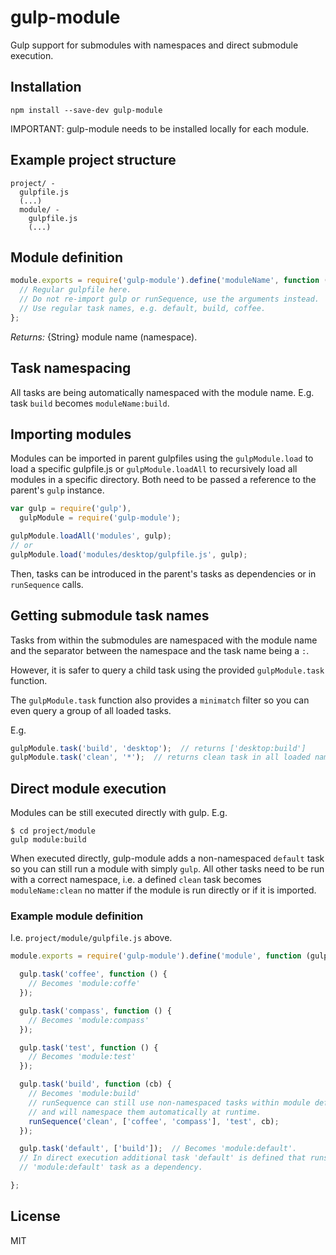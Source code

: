 # gulp-module
Gulp support for submodules with namespaces and direct submodule execution.

## Installation
`npm install --save-dev gulp-module`

IMPORTANT: gulp-module needs to be installed locally for each module.

## Example project structure
```
project/ -
  gulpfile.js
  (...)
  module/ -
    gulpfile.js
    (...)
```

## Module definition
```javascript
module.exports = require('gulp-module').define('moduleName', function (gulp, runSequence) {
  // Regular gulpfile here.
  // Do not re-import gulp or runSequence, use the arguments instead.
  // Use regular task names, e.g. default, build, coffee.
};
```

*Returns:* {String} module name (namespace).

## Task namespacing
All tasks are being automatically namespaced with the module name.
E.g. task `build` becomes `moduleName:build`.


## Importing modules
Modules can be imported in parent gulpfiles using the `gulpModule.load` to load a specific gulpfile.js or `gulpModule.loadAll` to recursively load all modules in a specific directory.
Both need to be passed a reference to the parent's `gulp` instance.

```javascript
var gulp = require('gulp'),
  gulpModule = require('gulp-module');

gulpModule.loadAll('modules', gulp);
// or
gulpModule.load('modules/desktop/gulpfile.js', gulp);
```

Then, tasks can be introduced in the parent's tasks as dependencies or in `runSequence` calls.

## Getting submodule task names
Tasks from within the submodules are namespaced with the module name and the separator between the namespace and the task name being a `:`.

However, it is safer to query a child task using the provided `gulpModule.task` function.

The `gulpModule.task` function also provides a `minimatch` filter so you can even query a group of all loaded tasks.

E.g.
```javascript
gulpModule.task('build', 'desktop');  // returns ['desktop:build']
gulpModule.task('clean', '*');  // returns clean task in all loaded namespaces, e.g. ['desktop:clean', 'mobile:clean']
```


## Direct module execution
Modules can be still executed directly with gulp. E.g.

```
$ cd project/module
gulp module:build
```
When executed directly, gulp-module adds a non-namespaced `default` task so you can still run a module with simply `gulp`. All other tasks need to be run with a correct namespace, i.e. a defined `clean` task becomes `moduleName:clean` no matter if the module is run directly or if it is imported.


### Example module definition
I.e. `project/module/gulpfile.js` above.
```javascript
module.exports = require('gulp-module').define('module', function (gulp, runSequence) {

  gulp.task('coffee', function () {
    // Becomes 'module:coffe'
  });

  gulp.task('compass', function () {
    // Becomes 'module:compass'
  });

  gulp.task('test', function () {
    // Becomes 'module:test'
  });

  gulp.task('build', function (cb) {
    // Becomes 'module:build'
    // runSequence can still use non-namespaced tasks within module definition
    // and will namespace them automatically at runtime.
    runSequence('clean', ['coffee', 'compass'], 'test', cb);
  });

  gulp.task('default', ['build']);  // Becomes 'module:default'.
  // In direct execution additional task 'default' is defined that runs a
  // 'module:default' task as a dependency.

};
```

## License
MIT
